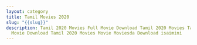 ```yaml
---
layout: category
title: Tamil Movies 2020
slug: "{{slug}}"
description: Tamil 2020 Movies Full Movie Download Tamil 2020 Movies Tamil Full
  Movie Download Tamil 2020 Movies Movie Moviesda Download isaimini
---
```

